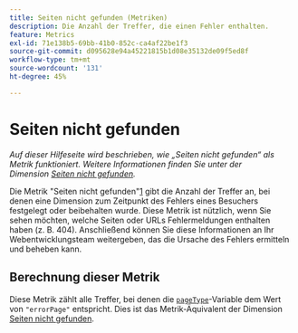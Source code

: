 ```yaml
---
title: Seiten nicht gefunden (Metriken)
description: Die Anzahl der Treffer, die einen Fehler enthalten.
feature: Metrics
exl-id: 71e138b5-69bb-41b0-852c-ca4af22be1f3
source-git-commit: d095628e94a45221815b1d08e35132de09f5ed8f
workflow-type: tm+mt
source-wordcount: '131'
ht-degree: 45%

---
```


# Seiten nicht gefunden

*Auf dieser Hilfeseite wird beschrieben, wie „Seiten nicht gefunden“ als Metrik funktioniert. Weitere Informationen finden Sie unter der Dimension [Seiten nicht gefunden](../dimensions/pages-not-found.md).*

Die Metrik &quot;Seiten nicht gefunden&quot;[1](overview.md) gibt die Anzahl der Treffer an, bei denen eine Dimension zum Zeitpunkt des Fehlers eines Besuchers festgelegt oder beibehalten wurde. Diese Metrik ist nützlich, wenn Sie sehen möchten, welche Seiten oder URLs Fehlermeldungen enthalten haben (z. B. 404). Anschließend können Sie diese Informationen an Ihr Webentwicklungsteam weitergeben, das die Ursache des Fehlers ermitteln und beheben kann.

## Berechnung dieser Metrik

Diese Metrik zählt alle Treffer, bei denen die [`pageType`](/help/implement/vars/page-vars/pagetype.md)-Variable dem Wert von `"errorPage"` entspricht. Dies ist das Metrik-Äquivalent der Dimension [Seiten nicht gefunden](../dimensions/pages-not-found.md).
